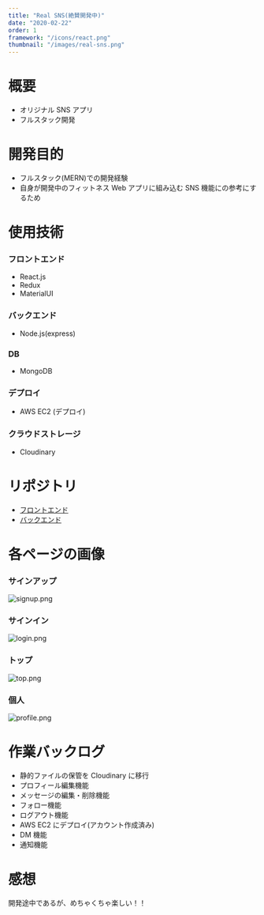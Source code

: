 ```yaml
---
title: "Real SNS(絶賛開発中)"
date: "2020-02-22"
order: 1
framework: "/icons/react.png"
thumbnail: "/images/real-sns.png"
---
```


# 概要

- オリジナル SNS アプリ
- フルスタック開発

# 開発目的

- フルスタック(MERN)での開発経験
- 自身が開発中のフィットネス Web アプリに組み込む SNS 機能にの参考にするため

# 使用技術

### フロントエンド

- React.js
- Redux
- MaterialUI

### バックエンド

- Node.js(express)

### DB

- MongoDB

### デプロイ

- AWS EC2 (デプロイ)

### クラウドストレージ

- Cloudinary

# リポジトリ

- [フロントエンド](https://github.com/kaity-kaity/Real-SNS.Web)
- [バックエンド](https://github.com/kaity-kaity/Real-SNS.Server)

# 各ページの画像

### サインアップ

![signup.png](/images/real-sns/signup.png)

### サインイン

![login.png](/images/real-sns/login.png)

### トップ

![top.png](/images/real-sns/top.png)

### 個人

![profile.png](/images/real-sns/profile.png)

# 作業バックログ

- 静的ファイルの保管を Cloudinary に移行
- プロフィール編集機能
- メッセージの編集・削除機能
- フォロー機能
- ログアウト機能
- AWS EC2 にデプロイ(アカウント作成済み)
- DM 機能
- 通知機能

# 感想

開発途中であるが、めちゃくちゃ楽しい！！
